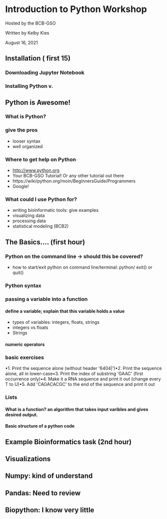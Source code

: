 # Introduction to Python Workshop
Hosted by the BCB-GSO

Written by Kelby Kies

August 16, 2021

## Installation ( first 15)
### Downloading Jupyter Notebook
### Installing Python v.

## Python is Awesome!
### What is Python?
### give the pros
- looser syntax
- well organized

### Where to get help on Python
- http://www.python.org
- Your BCB-GSO Tutorial! Or any other tutorial out there
- https://wiki/python.org/moin/BeginnersGuide/Programmers
- Google!

### What could I use Python for?
- writing bioinformatic tools: give examples
- visualizing data
- processing data
- statistical modeling (BCB2)

## The Basics.... (first hour)
### Python on the command line -> should this be covered?
- how to start/exit python on command line/terminal: python/ exit() or quit()
### Python syntax
### passing a variable into a function
#### define a variable; explain that this variable holds a value
- types of variables: integers, floats, strings
- integers vs floats
- Strings
#### numeric operators
### basic exercises
•1. Print the sequence alone (without header '6404|')•2. Print the sequence alone, all in lower-case•3. Print the index of substring 'GAAC' (first occurrence only)•4. Make it a RNA sequence and print it out (change every T to U)•5. Add 'CAGACACGC' to the end of the sequence and print it out
### Lists

#### What is a function? an algorithm that takes input varibles and gives desired output. 
#### Basic structure of a python code



## Example Bioinformatics task (2nd hour)



## Visualizations


## Numpy: kind of understand
## Pandas: Need to review
## Biopython: I know very little





